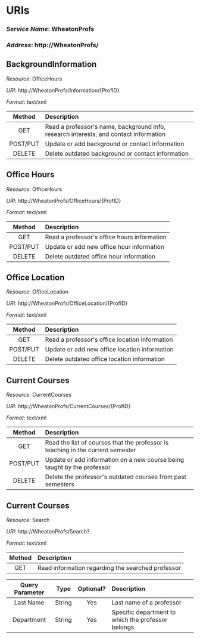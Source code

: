 URIs
====

### *Service Name*: WheatonProfs
### *Address*: http://WheatonProfs/

BackgroundInformation
------------

*Resource*: OfficeHours

*URI*: http://WheatonProfs/Information/{ProfID}

*Format*: text/xml

|  Method  | Description |
|:--------:|:------------|
|   GET    | Read a professor's name, background info, research interests, and contact information |
| POST/PUT | Update or add background or contact information |
|  DELETE  | Delete outdated background or contact information |

Office Hours
------------

*Resource*: OfficeHours

*URI*: http://WheatonProfs/OfficeHours/{ProfID}

*Format*: text/xml

|  Method  | Description |
|:--------:|:------------|
|   GET    | Read a professor's office hours information |
| POST/PUT | Update or add new office hour information |
|  DELETE  | Delete outdated office hour information |

Office Location
------------

*Resource*: OfficeLocation

*URI*: http://WheatonProfs/OfficeLocation/{ProfID}

*Format*: text/xml

|  Method  | Description |
|:--------:|:------------|
|   GET    | Read a professor's office location information |
| POST/PUT | Update or add new office location information |
|  DELETE  | Delete outdated office location information |

Current Courses
------------

*Resource*: CurrentCourses

*URI*: http://WheatonProfs/CurrentCourses/{ProfID}

*Format*: text/xml

|  Method  | Description |
|:--------:|:------------|
|   GET    | Read the list of courses that the professor is teaching in the current semester|
| POST/PUT | Update or add information on a new course being taught by the professor |
|  DELETE  | Delete the professor's outdated courses from past semesters |

Current Courses
------------

*Resource*: Search

*URI*: http://WheatonProfs/Search?

*Format*: text/xml

|  Method  | Description |
|:--------:|:------------|
|   GET    | Read information regarding the searched professor|

|  Query Parameter |  Type  |  Optional?  | Description |
|:----------------:|:------:|:-----------:|:------------|
|   Last Name      | String |     Yes     | Last name of a professor |
|   Department     | String |     Yes     | Specific department to which the professor belongs |

